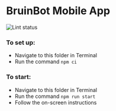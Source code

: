 # BruinBot Mobile App
![Lint status](https://github.com/ucladevx/BruinBot-Frontend/workflows/Lint/badge.svg)

### To set up:
* Navigate to this folder in Terminal
* Run the command `npm ci`

### To start:
* Navigate to this folder in Terminal
* Run the command `npm run start`
* Follow the on-screen instructions
